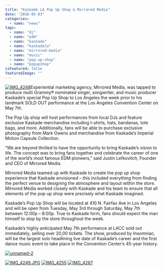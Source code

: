 ```yaml
---
title: "Kaskade LA Pop Up Shop & Mirrored Media"
date: "2016-05-03"
categories: 
  - name: "news"
tags: 
  - name: "dj"
  - name: "edm"
  - name: "kaskade"
  - name: "kaskadela"
  - name: "mirrored-media"
  - name: "music"
  - name: "pop-up-shop"
  - name: "popupshop"
isFeatured: false
featuredImage: ""
---
```


[![IMG_4248](http://www.mirroredmedia.com/wp-content/uploads/2016/05/IMG_4248.jpg)](http://www.mirroredmedia.com/wp-content/uploads/2016/05/IMG_4248.jpg)Experiential marketing agency, Mirrored Media, was tapped to produce multi Grammy® nominated singer, songwriter, and music producer Kaskade’s special Pop Up Shop to Los Angeles the week prior to his landmark SOLD OUT performance at the Los Angeles Convention Center on May 7th.

The Pop Up shop will host performances from local DJs and feature exclusive Kaskade merchandise including t-shirts, hats, bandanas, tote bags, and more. Additionally, fans will be able to purchase exclusive photography from Mark Owens and merchandise from Kaskade’s Imperial Motion Capsule Collection.

“We are beyond thrilled to have the opportunity to bring Kaskade’s vision to life. The concept was to bring fans together and celebrate the career of one of the world’s most famous EDM pioneers,” said Justin Lefkovitch, Founder and CEO of Mirrored Media.

Mirrored Media teamed up with Kaskade to create the pop up shop experience that Kaskade envisioned – this included everything from finding the perfect venue to designing the atmosphere and layout within the store. Mirrored Media worked closely with Kaskade and his team to ensure that all elements of the pop up shop were precisely what Kaskade imagined.

Kaskade’s Pop Up Shop will be located at 410 N. Fairfax Ave in Los Angeles and will be open from Tuesday, May 3rd through Saturday, May 7th between 12:00p – 8:00p. True to Kaskade form, fans should expect the man himself to stop by the store throughout the week.

Kaskade’s highly anticipated May 7th performance at LACC sold out immediately, selling over 20,00 tickets. The show, produced by Insomniac, will be the largest solo headlining live date of Kaskade’s career and the first dance music event to take place in the Convention Center’s 45-year history.

[![unnamed-2](http://www.mirroredmedia.com/wp-content/uploads/2016/05/unnamed-2.jpg)](http://www.mirroredmedia.com/wp-content/uploads/2016/05/unnamed-2.jpg)

[![IMG_4249.JPG](http://www.mirroredmedia.com/wp-content/uploads/2016/05/IMG_4249.JPG.jpeg)](http://www.mirroredmedia.com/wp-content/uploads/2016/05/IMG_4249.JPG.jpeg) [![IMG_4255](http://www.mirroredmedia.com/wp-content/uploads/2016/05/IMG_4255.jpg)](http://www.mirroredmedia.com/wp-content/uploads/2016/05/IMG_4255.jpg) [![IMG_4267](http://www.mirroredmedia.com/wp-content/uploads/2016/05/IMG_4267.jpg)](http://www.mirroredmedia.com/wp-content/uploads/2016/05/IMG_4267.jpg)
